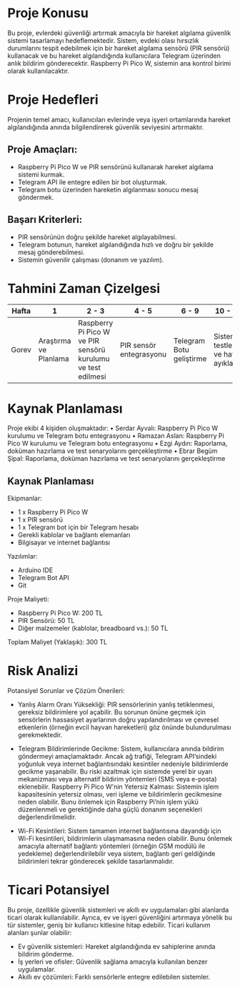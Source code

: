 # Proje Konusu

Bu proje, evlerdeki güvenliği artırmak amacıyla bir hareket algılama güvenlik sistemi tasarlamayı hedeflemektedir. Sistem, evdeki olası hırsızlık durumlarını tespit edebilmek için bir hareket algılama sensörü (PIR sensörü) kullanacak ve bu hareket algılandığında kullanıcılara Telegram üzerinden anlık bildirim gönderecektir. Raspberry Pi Pico W, sistemin ana kontrol birimi olarak kullanılacaktır.

# Proje Hedefleri

Projenin temel amacı, kullanıcıları evlerinde veya işyeri ortamlarında hareket algılandığında anında bilgilendirerek güvenlik seviyesini artırmaktır.

## Proje Amaçları:

  - Raspberry Pi Pico W ve PIR sensörünü kullanarak hareket algılama sistemi kurmak.
  - Telegram API ile entegre edilen bir bot oluşturmak.
  - Telegram botu üzerinden hareketin algılanması sonucu mesaj göndermek.

## Başarı Kriterleri:

  - PIR sensörünün doğru şekilde hareket algılayabilmesi.
  - Telegram botunun, hareket algılandığında hızlı ve doğru bir şekilde mesaj gönderebilmesi.
  - Sistemin güvenilir çalışması (donanım ve yazılım).

# Tahmini Zaman Çizelgesi

Hafta | 1 | 2 - 3 | 4 - 5 | 6 - 9 | 10 - 11 | 12 | 13 | 14 
--- | --- | --- |--- |--- |--- |--- |--- |---
Gorev | Araştırma ve Planlama | Raspberry Pi Pico W ve PIR sensörü kurulumu ve test edilmesi | PIR sensör entegrasyonu | Telegram Botu geliştirme | Sistemin testleri ve hata ayıklama | Test ve final kontrolü | Raporlama ve doküman hazırlama | Son testler ve proje teslimi

# Kaynak Planlaması

Proje ekibi 4 kişiden oluşmaktadır:
•	Serdar Ayvalı: Raspberry Pi Pico W kurulumu ve Telegram botu entegrasyonu
•	Ramazan Aslan: Raspberry Pi Pico W kurulumu ve Telegram botu entegrasyonu
•	Ezgi Aydın: Raporlama, doküman hazırlama ve test senaryolarını gerçekleştirme
•	Ebrar Begüm Şipal: Raporlama, doküman hazırlama ve test senaryolarını gerçekleştirme


## Kaynak Planlaması
Ekipmanlar:
  - 1 x Raspberry Pi Pico W
  - 1 x PIR sensörü
  - 1 x Telegram bot için bir Telegram hesabı
  - Gerekli kablolar ve bağlantı elemanları
  - Bilgisayar ve internet bağlantısı

Yazılımlar:
  - Arduino IDE
  - Telegram Bot API
  - Git

Proje Maliyeti:
  - Raspberry Pi Pico W: 200 TL
  - PIR Sensörü: 50 TL
  - Diğer malzemeler (kablolar, breadboard vs.): 50 TL

Toplam Maliyet (Yaklaşık): 300 TL


# Risk Analizi

Potansiyel Sorunlar ve Çözüm Önerileri:

 - Yanlış Alarm Oranı Yüksekliği: PIR sensörlerinin yanlış tetiklenmesi, gereksiz bildirimlere yol açabilir. Bu sorunun önüne geçmek için sensörlerin hassasiyet ayarlarının doğru yapılandırılması ve çevresel etkenlerin (örneğin evcil hayvan hareketleri) göz önünde bulundurulması gerekmektedir.
   
- Telegram Bildirimlerinde Gecikme: Sistem, kullanıcılara anında bildirim göndermeyi amaçlamaktadır. Ancak ağ trafiği, Telegram API’sindeki yoğunluk veya internet bağlantısındaki kesintiler nedeniyle bildirimlerde gecikme yaşanabilir. Bu riski azaltmak için sistemde yerel bir uyarı mekanizması veya alternatif bildirim yöntemleri (SMS veya e-posta) eklenebilir.
Raspberry Pi Pico W'nin Yetersiz Kalması: Sistemin işlem kapasitesinin yetersiz olması, veri işleme ve bildirimlerin gecikmesine neden olabilir. Bunu önlemek için Raspberry Pi’nin işlem yükü düzenlenmeli ve gerektiğinde daha güçlü donanım seçenekleri değerlendirilmelidir.

- Wi-Fi Kesintileri: Sistem tamamen internet bağlantısına dayandığı için Wi-Fi kesintileri, bildirimlerin ulaşmamasına neden olabilir. Bunu önlemek amacıyla alternatif bağlantı yöntemleri (örneğin GSM modülü ile yedekleme) değerlendirilebilir veya sistem, bağlantı geri geldiğinde bildirimleri tekrar gönderecek şekilde tasarlanmalıdır.


# Ticari Potansiyel

Bu proje, özellikle güvenlik sistemleri ve akıllı ev uygulamaları gibi alanlarda ticari olarak kullanılabilir. Ayrıca, ev ve işyeri güvenliğini artırmaya yönelik bu tür sistemler, geniş bir kullanıcı kitlesine hitap edebilir. Ticari kullanım alanları şunlar olabilir:

  - Ev güvenlik sistemleri: Hareket algılandığında ev sahiplerine anında bildirim gönderme.
  - İş yerleri ve ofisler: Güvenlik sağlama amacıyla kullanılan benzer uygulamalar.
  - Akıllı ev çözümleri: Farklı sensörlerle entegre edilebilen sistemler.
